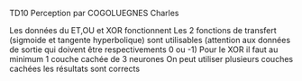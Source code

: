 TD10 Perception par COGOLUEGNES Charles

Les données du ET,OU et XOR fonctionnent
Les 2 fonctions de transfert (sigmoide et tangente hyperbolique) sont utilisables (attention aux données de sortie qui doivent être respectivements 0 ou -1)
Pour le XOR il faut au minimum 1 couche cachée de 3 neurones
On peut utiliser plusieurs couches cachées les résultats sont corrects 
